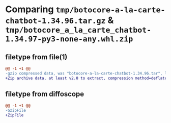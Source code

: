 # Comparing `tmp/botocore-a-la-carte-chatbot-1.34.96.tar.gz` & `tmp/botocore_a_la_carte_chatbot-1.34.97-py3-none-any.whl.zip`

## filetype from file(1)

```diff
@@ -1 +1 @@
-gzip compressed data, was "botocore-a-la-carte-chatbot-1.34.96.tar", last modified: Thu May  2 01:01:17 2024, max compression
+Zip archive data, at least v2.0 to extract, compression method=deflate
```

## filetype from diffoscope

```diff
@@ -1 +1 @@
-GzipFile
+ZipFile
```

